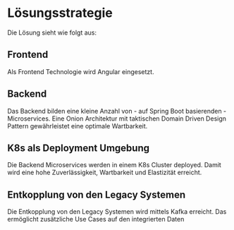 # Lösungsstrategie

Die Lösung sieht wie folgt aus:

## Frontend
Als Frontend Technologie wird Angular eingesetzt.

## Backend
Das Backend bilden eine kleine Anzahl von - auf Spring Boot basierenden - Microservices.
Eine Onion Architektur mit taktischen Domain Driven Design Pattern gewährleistet eine optimale Wartbarkeit.

## K8s als Deployment Umgebung
Die Backend Microservices werden in einem K8s Cluster deployed. Damit wird eine hohe Zuverlässigkeit, Wartbarkeit und Elastizität erreicht.

## Entkopplung von den Legacy Systemen
Die Entkopplung von den Legacy Systemen wird mittels Kafka erreicht. Das ermöglicht zusätzliche Use Cases auf den integrierten Daten